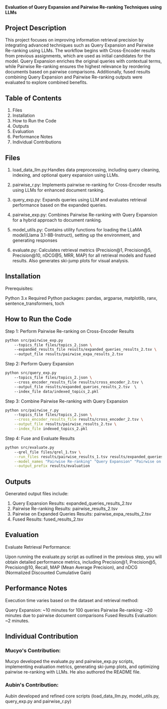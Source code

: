 #### Evaluation of Query Expansion and Pairwise Re-ranking Techniques using LLMs

## Project Description
This project focuses on improving information retrieval precision by integrating advanced techniques such as Query Expansion and Pairwise Re-ranking using LLMs. The workflow begins with Cross-Encoder results from previous assignments, which are used as initial candidates for the model. Query Expansion enriches the original queries with contextual terms, while Pairwise Re-ranking ensures the highest relevance by reordering documents based on pairwise comparisons. Additionally, fused results combining Query Expansion and Pairwise Re-ranking outputs were evaluated to explore combined benefits.

## Table of Contents
1. Files
2. Installation
3. How to Run the Code
4. Outputs
5. Evaluation
6. Performance Notes
7. Individual Contributions 

## Files
1. load_data_llm.py:Handles data preprocessing, including query cleaning, indexing, and optional query expansion using LLMs.

2. pairwise_r.py: Implements pairwise re-ranking for Cross-Encoder results using LLMs for enhanced document ranking.

3. query_exp.py:  Expands queries using LLM and evaluates retrieval performance based on the expanded queries.

4. pairwise_exp.py: Combines Pairwise Re-ranking with Query Expansion for a hybrid approach to document ranking.

5. model_utils.py: Contains utility functions for loading the LLaMA model(Llama 3.1-8B-Instruct), setting up the environment, and generating responses 

6. evaluate.py: Calculates retrieval metrics (Precision@1, Precision@5, Precision@10, nDCG@5, MRR, MAP) for all retrieval models and fused results. Also generates ski-jump plots for visual analysis.

## Installation
Prerequisites:

Python 3.x
 Required Python packages: pandas, argparse, matplotlib, ranx, sentence_transformers, toch 

## How to Run the Code

Step 1: Perform Pairwise Re-ranking on Cross-Encoder Results
```bash
python src/pairwise_exp.py   
    --topics_file files/topics_2.json \   
    --expanded_results_file results/expanded_queries_results_2.tsv \   
    --output_file results/pairwise_expa_results_2.tsv
```
Step 2: Perform Query Expansion
```bash
python src/query_exp.py   
    --topics_file files/topics_2.json \   
    --cross_encoder_results_file results/cross_encoder_2.tsv \  
    --output_file results/expanded_queries_results_2.tsv  \ 
    --index_file data/indexed_topics_2.pkl
```
Step 3: Combine Pairwise Re-ranking with Query Expansion
```bash
python src/pairwise_r.py 
    --topics_file files/topics_2.json \
    --cross_encoder_results_file results/cross_encoder_2.tsv \
    --output_file results/pairwise_results_2.tsv \
    --index_file indexed_topics_2.pkl
```
Step 4: Fuse and Evaluate Results
```bash
python src/evaluate.py 
    --qrel_file files/qrel_1.tsv \
    --run_files results/pairwise_results_1.tsv results/expanded_queries_results_1.tsv results/pairwise_expa_results_1.tsv \
    --model_names "Pairwise Re-ranking" "Query Expansion" "Pairwise on Expanded Queries" \
    --output_prefix results/evaluation
```

## Outputs
Generated output files include:

1. Query Expansion Results: expanded_queries_results_2.tsv
2. Pairwise Re-ranking Results: pairwise_results_2.tsv
3. Pairwise on Expanded Queries Results: pairwise_expa_results_2.tsv
4. Fused Results: fused_results_2.tsv

## Evaluation
Evaluate Retrieval Performance:

Upon running the evaluate.py script as outlined in the previous step, you will obtain detailed performance metrics, including Precision@1, Precision@5, Precision@10, Recall, MAP (Mean Average Precision), and nDCG (Normalized Discounted Cumulative Gain) 


## Performance Notes
Execution time varies based on the dataset and retrieval method:

Query Expansion: ~10 minutes for 100 queries
Pairwise Re-ranking: ~20 minutes due to pairwise document comparisons
Fused Results Evaluation: ~2 minutes.


## Individual Contribution

### Mucyo's Contribution:
Mucyo developed the evaluate.py and pairwise_exp.py scripts, implementing evaluation metrics, generating ski-jump plots, and optimizing pairwise re-ranking with LLMs. He also authored the README file.

### Aubin's Contribution:
Aubin developed and refined core scripts (load_data_llm.py, model_utils.py, query_exp.py and pairwise_r.py)

